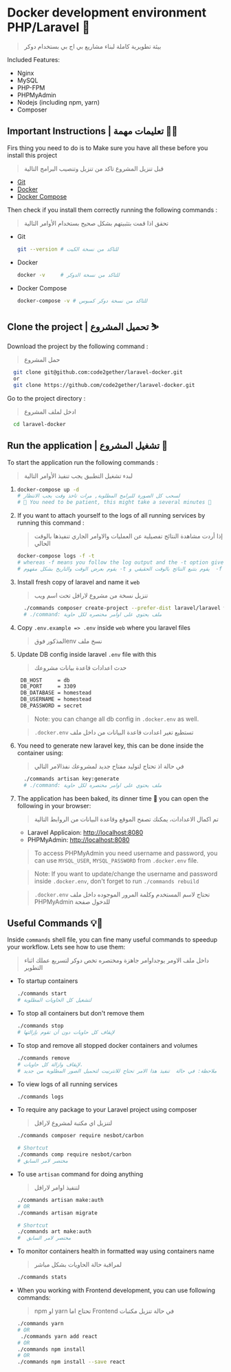 # Docker development environment PHP/Laravel 🐳

> بيئة تطويرية كاملة لبناء مشاريع بي اج بي بستخدام دوكر

Included Features:

- Nginx
- MySQL
- PHP-FPM
- PHPMyAdmin
- Nodejs (including npm, yarn)
- Composer

## Important Instructions | تعليمات مهمة 💁‍♂️

Firs thing you need to do is to Make sure you have all these before you install this project

> قبل تنزيل المشروع تاكد من تنزيل وتنصيب البرامج التالية

- [Git](https://git-scm.com/downloads)
- [Docker](https://docs.docker.com/engine/installation/)
- [Docker Compose](https://docs.docker.com/compose/install/)

Then check if you install them correctly running the following commands :

> تحقق اذا قمت بتثبيتهم بشكل صحيح بستخدام الأوامر التالية

- Git
  ```sh
  git --version # للتاكد من نسخة الكيت
  ```
- Docker
  ```sh
  docker -v     # للتاكد من نسخة الدوكر
  ```
- Docker Compose
  ```sh
  docker-compose -v # للتاكد من نسخة دوكر كمبوس
  ```

## Clone the project | تحميل المشروع ⛷

Download the project by the following command :

> حمل المشروع

```sh
  git clone git@github.com:code2gether/laravel-docker.git
  or
  git clone https://github.com/code2gether/laravel-docker.git
```

Go to the project directory :

> ادخل لملف المشروع

```sh
  cd laravel-docker
```

## Run the application | تشغيل المشروع 🚀

To start the application run the following commands :

> لبدء تشغيل التطبيق يجب تنفيذ الأوامر التالية

1.  ```sh
    docker-compose up -d
    # لسحب كل الصورة للبرامج المطلوبة, مرات تاخذ وقت يجب الانتظار
    # 🐢 You need to be patient, this might take a several minutes 🐢
    ```

2.  If you want to attach yourself to the logs of all running services by running this command :

    > إذا أردت مشاهدة النتائج تفصيلية عن العمليات والاوامر الجاري تنفيذها بالوقت الحالي

    ```sh
    docker-compose logs -f -t
    # whereas -f means you follow the log output and the -t option gives you nice timestamps
    # يقوم بعرض الوقت والتاريخ بشكل مفهوم -t يقوم بتتبع النتائج بالوقت الحقيقي و  -f بينما
    ```

3.  Install fresh copy of laravel and name it `web`

    > تنزيل نسخة من مشروع لارافل تحت اسم ويب

    ```sh
      ./commands composer create-project --prefer-dist laravel/laravel web
      # ./command: ملف يحتوي على اوامر مختصره لكل حاوية
    ```

4.  Copy `.env.example => .env` inside `web` where you laravel files

    > المذكور فوقenv نسخ ملف

5.  Update DB config inside laravel `.env` file with this

    > حدث اعدادات قاعدة بيانات مشروعك

    ```sh
     DB_HOST     = db
     DB_PORT     = 3309
     DB_DATABASE = homestead
     DB_USERNAME = homestead
     DB_PASSWORD = secret
    ```

    > Note: you can change all db config in `.docker.env` as well.

    > `.docker.env` تستطيع تغير اعدادت قاعدة البيانات من داخل ملف

6.  You need to generate new laravel key, this can be done inside the container using:

    > في حالة اذ تحتاج لتوليد مفتاح جديد لمشروعك نفذالامر التالي

    ```sh
      ./commands artisan key:generate
      # ./command: ملف يحتوي على اوامر مختصره لكل حاوية
    ```

7.  The application has been baked, its dinner time 🍔 you can open the following in your browser:

    > تم اكمال الاعدادات، يمكنك تصفح الموقع وقاعدة البيانات من الروابط التالية

    - Laravel Applicaion: [http://localhost:8080](http://localhost:8080)
    - PHPMyAdmin: [http://localhost:8080](http://localhost:8081/)

    > To access PHPMyAdmin you need username and password, you can use `MYSQL_USER`, `MYSQL_PASSWORD` from `.docker.env` file.

    > Note: If you want to update/change the username and password inside `.docker.env`, don't forget to run `./commands rebuild`

    > `.docker.env` تحتاج لاسم المستخدم وكلمة المرور الموجوده داخل ملف PHPMyAdmin للدخول صفحة

## Useful Commands 💡🐳

Inside `commands` shell file, you can fine many useful commands to speedup your workflow. Lets see how to use them:

> داخل ملف الاومر يوجداوامر جاهزة ومختصره تخص دوكر لتسريع عملك اثناء التطوير

- To startup containers

  ```sh
  ./commands start
  # لتشغيل كل الحاويات المطلوبة
  ```

- To stop all containers but don't remove them

  ```sh
  ./commands stop
  # لإيقاف كل حاويات دون أن تقوم بإزالتها
  ```

- To stop and remove all stopped docker containers and volumes

  ```sh
  ./commands remove
  # لإيقاف وازالة كل حاويات.
  # ملاحظة: في حالة  تنفيذ هذا الامر تحتاج للانترنيت لتحميل الصور المطلوبة من جديد
  ```

- To view logs of all running services

  ```sh
  ./commands logs
  ```

- To require any package to your Laravel project using composer

  > لتنزيل اي مكتبة لمشروع لارافل

  ```sh
  ./commands composer require nesbot/carbon

  # Shortcut
  ./commands comp require nesbot/carbon
  # مختصر لامر السابق
  ```

- To use `artisan` command for doing anything

  > لتنفيذ اوامر لارافل

  ```sh
  ./commands artisan make:auth
  # OR
  ./commands artisan migrate

  # Shortcut
  ./commands art make:auth
  #  مختصر لامر السابق
  ```

- To monitor containers health in formatted way using containers name

  > لمراقبة حالة الحاويات بشكل مباشر

  ```sh
  ./commands stats
  ```

- When you working with Frontend development, you can use following commands:
  > npm او yarn تحتاج اما Frontend في حالة تنزيل مكتبات
  ```sh
  ./commands yarn
  # OR
   ./commands yarn add react
  # OR
  ./commands npm install
  # OR
  ./commands npm install --save react
  ```
